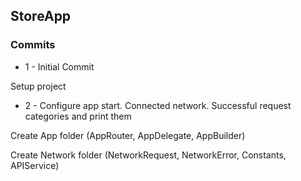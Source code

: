 
## StoreApp

### Commits

* 1 - Initial Commit

Setup project
* 2 - Configure app start. Connected network. Successful request categories and print them

Create App folder (AppRouter, AppDelegate, AppBuilder)

Create Network folder (NetworkRequest, NetworkError, Constants, APIService)


